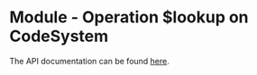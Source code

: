 # Module - Operation \$lookup on CodeSystem

The API documentation can be found [here](../../docs/api/operation/code-system-lookup.md).
